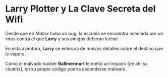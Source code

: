 # Larry Plotter y La Clave Secreta del Wifi

Desde que en *Matrix* hubo un bug, la escuela se encuentra asediada por un virus contra el que **Larry** y sus amigos deberán luchar. 

En esta aventura, **Larry** se enterará de nuevos detalles sobre el destino que le espera. 

Como el malvado hacker **Ballmermort** le metió un troyano (de ahí su cicatriz), en su propio código podría esconderse malware.
